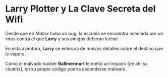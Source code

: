 # Larry Plotter y La Clave Secreta del Wifi

Desde que en *Matrix* hubo un bug, la escuela se encuentra asediada por un virus contra el que **Larry** y sus amigos deberán luchar. 

En esta aventura, **Larry** se enterará de nuevos detalles sobre el destino que le espera. 

Como el malvado hacker **Ballmermort** le metió un troyano (de ahí su cicatriz), en su propio código podría esconderse malware.
